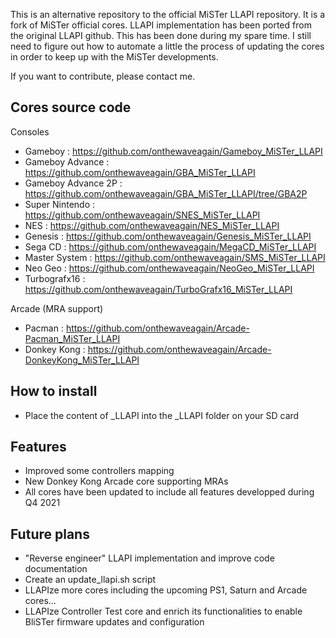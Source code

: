
This is an alternative repository to the official MiSTer LLAPI repository.
It is a fork of MiSTer official cores. LLAPI implementation has been ported from the original LLAPI github.
This has been done during my spare time. I still need to figure out how to automate a little the process of updating the cores in order to keep up with the MiSTer developments.

If you want to contribute, please contact me.

## Cores source code

Consoles

* Gameboy            : https://github.com/onthewaveagain/Gameboy_MiSTer_LLAPI
* Gameboy Advance    : https://github.com/onthewaveagain/GBA_MiSTer_LLAPI
* Gameboy Advance 2P : https://github.com/onthewaveagain/GBA_MiSTer_LLAPI/tree/GBA2P
* Super Nintendo     : https://github.com/onthewaveagain/SNES_MiSTer_LLAPI
* NES                : https://github.com/onthewaveagain/NES_MiSTer_LLAPI
* Genesis            : https://github.com/onthewaveagain/Genesis_MiSTer_LLAPI
* Sega CD            : https://github.com/onthewaveagain/MegaCD_MiSTer_LLAPI
* Master System      : https://github.com/onthewaveagain/SMS_MiSTer_LLAPI
* Neo Geo            : https://github.com/onthewaveagain/NeoGeo_MiSTer_LLAPI
* Turbografx16       : https://github.com/onthewaveagain/TurboGrafx16_MiSTer_LLAPI

Arcade (MRA support)

* Pacman             : https://github.com/onthewaveagain/Arcade-Pacman_MiSTer_LLAPI
* Donkey Kong        : https://github.com/onthewaveagain/Arcade-DonkeyKong_MiSTer_LLAPI

## How to install

* Place the content of _LLAPI into the _LLAPI folder on your SD card

## Features

* Improved some controllers mapping
* New Donkey Kong Arcade core supporting MRAs
* All cores have been updated to include all features developped during Q4 2021

## Future plans

* "Reverse engineer" LLAPI implementation and improve code documentation
* Create an update_llapi.sh script
* LLAPIze more cores including the upcoming PS1, Saturn and Arcade cores...
* LLAPIze Controller Test core and enrich its functionalities to enable BliSTer firmware updates and configuration